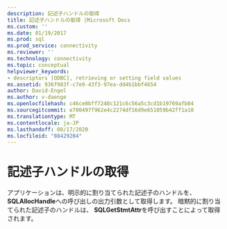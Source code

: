 ```yaml
---
description: 記述子ハンドルの取得
title: 記述子ハンドルの取得 |Microsoft Docs
ms.custom: ''
ms.date: 01/19/2017
ms.prod: sql
ms.prod_service: connectivity
ms.reviewer: ''
ms.technology: connectivity
ms.topic: conceptual
helpviewer_keywords:
- descriptors [ODBC], retrieving or setting field values
ms.assetid: 936f983f-c7e9-43f3-97ea-dd4b1bbf4654
author: David-Engel
ms.author: v-daenge
ms.openlocfilehash: c46ce0bff7240c121c6c56a5c3cd1b19769afb04
ms.sourcegitcommit: e700497f962e4c2274df16d9e651059b42ff1a10
ms.translationtype: MT
ms.contentlocale: ja-JP
ms.lasthandoff: 08/17/2020
ms.locfileid: "88429204"
---
```

# <a name="obtaining-descriptor-handles"></a>記述子ハンドルの取得
アプリケーションは、明示的に割り当てられた記述子のハンドルを、 **SQLAllocHandle**への呼び出しの出力引数として取得します。 暗黙的に割り当てられた記述子のハンドルは、 **SQLGetStmtAttr**を呼び出すことによって取得されます。
